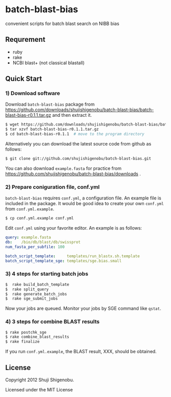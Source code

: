 batch-blast-bias
================

convenient scripts for batch blast search on NIBB bias

## Requrement

*  ruby
*  rake
*  NCBI blast+ (not classical blastall)

## Quick Start

### 1) Download software

Download `batch-blast-bias` package from https://github.com/downloads/shujishigenobu/batch-blast-bias/batch-blast-bias-r0.1.1.tar.gz and then extract it.

```bash
$ wget https://github.com/downloads/shujishigenobu/batch-blast-bias/batch-blast-bias-r0.1.1.tar.gz
$ tar xzvf batch-blast-bias-r0.1.1.tar.gz
$ cd batch-blast-bias-r0.1.1  # move to the program directory
```
Alternatively you can download the latest source code from github as follows:

```bash
$ git clone git://github.com/shujishigenobu/batch-blast-bias.git
```

You can also download `example.fasta` for practice from https://github.com/shujishigenobu/batch-blast-bias/downloads .

### 2) Prepare coniguration file, conf.yml

`batch-blast-bias` requires `conf.yml`, a configuration file. An example file is included in the package. It would be good idea to create your own `conf.yml` from `conf.yml.example`.

```bash
$ cp conf.yml.example conf.yml
```

Edit `conf.yml` using your favorite editor. An example is as follows:

```yaml
query: example.fasta
db:    /bio/db/blast/db/swissprot
num_fasta_per_subfile: 100

batch_script_template:     templates/run_blastx.sh.template
batch_script_template_sge: templates/sge.bias.small
```

### 3) 4 steps for starting batch jobs

```bash
$  rake build_batch_template
$  rake split_query
$  rake generate_batch_jobs
$  rake sge_submit_jobs
```
Now your jobs are queued. Monitor your jobs by SGE command like `qstat`.

### 4) 3 steps for combine BLAST results

```bash
$ rake postchk_sge
$ rake combine_blast_results
$ rake finalize
```

If you run `conf.yml.example`, the BLAST result, XXX, should be obtained.


## License

Copyright 2012 Shuji Shigenobu.

Licensed under the MIT License
